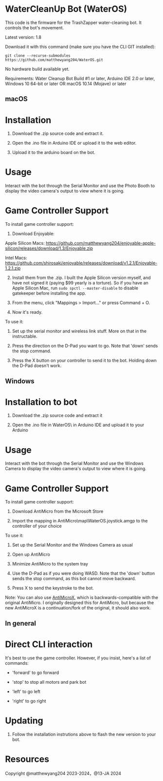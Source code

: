 # WaterCleanUp Bot (WaterOS)
This code is the firmware for the TrashZapper water-cleaning bot. It controls the bot's movement.

Latest version: 1.8

Download it with this command (make sure you have the CLI GIT installed):
```
git clone --recurse-submodules https://github.com/matthewyang204/WaterOS.git
```

No hardware build available yet.

Requirements:
Water Cleanup Bot Build #1 or later,
Arduino IDE 2.0 or later,
Windows 10 64-bit or later OR macOS 10.14 (Mojave) or later

macOS
-----

# Installation

1. Download the .zip source code and extract it.

2. Open the .ino file in Arduino IDE or upload it to the web editor.

3. Upload it to the arduino board on the bot.

# Usage
Interact with the bot through the Serial Monitor and use the Photo Booth to display the video camera's output to view where it is going.

# Game Controller Support
To install game controller support:

1. Download Enjoyable:

Apple Silicon Macs: https://github.com/matthewyang204/enjoyable-apple-silicon/releases/download/1.3/Enjoyable.zip

Intel Macs: https://github.com/shirosaki/enjoyable/releases/download/v1.2.1/Enjoyable-1.2.1.zip

2. Install them from the .zip. I built the Apple Silicon version myself, and have not signed it (paying $99 yearly is a torture). So if you have an Apple Silicon Mac, run `sudo spctl --master-disable` to disable gatekeeper before installing the app.

3. From the menu, click "Mappings > Import..." or press Command + O.

4. Now it's ready.

To use it:

1. Set up the serial monitor and wireless link stuff. More on that in the instructable.

2. Press the direction on the D-Pad you want to go. Note that 'down' sends the stop command.

3. Press the X button on your controller to send it to the bot. Holding down the D-Pad doesn't work.

Windows
-------

# Installation to bot

1. Download the .zip source code and extract it

2. Open the .ino file in WaterOS\ in Arduino IDE and upload it to your Arduino

# Usage
Interact with the bot through the Serial Monitor and use the Windows Camera to display the video camera's output to view where it is going.

# Game Controller Support
To install game controller support:

1. Download AntiMicro from the Microsoft Store

2. Import the mapping in AntiMicro\map\WaterOS.joystick.amgp to the controller of your choice

To use it:

1. Set up the Serial Monitor and the Windows Camera as usual

2. Open up AntiMicro

3. Minimize AntiMicro to the system tray

4. Use the D-Pad as if you were doing WASD. Note that the 'down' button sends the stop command, as this bot cannot move backward.

5. Press X to send the keystroke to the bot.

Note: You can also use [AntiMicroX](https://github.com/AntiMicroX/antimicrox), which is backwards-compatible with the original AntiMicro. I originally designed this for AntiMicro, but because the new AntiMicroX is a continuation/fork of the original, it should also work.

In general
----------

# Direct CLI interaction

It's best to use the game controller. However, if you insist, here's a list of commands:

- 'forward' to go forward

- 'stop' to stop all motors and park bot

- 'left' to go left

- 'right' to go right

# Updating

1. Follow the installation instrutions above to flash the new version to your bot.

# Resources

Copyright @matthewyang204 2023-2024，@13-JA 2024
